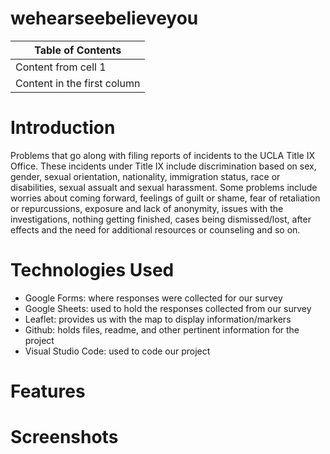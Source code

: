 # wehearseebelieveyou

Table of Contents |
------------ |
Content from cell 1 |
Content in the first column |

# Introduction
Problems that go along with filing reports of incidents to the UCLA Title IX Office. These incidents under Title IX include discrimination based on sex, gender, sexual orientation, nationality, immigration status, race or disabilities, sexual assualt and sexual harassment. Some problems include worries about coming forward, feelings of guilt or shame, fear of retaliation or repurcussions, exposure and lack of anonymity, issues with the investigations, nothing getting finished, cases being dismissed/lost, after effects and the need for additional resources or counseling and so on.
# Technologies Used
* Google Forms: where responses were collected for our survey
* Google Sheets: used to hold the responses collected from our survey
* Leaflet: provides us with the map to display information/markers
* Github: holds files, readme, and other pertinent information for the project
* Visual Studio Code: used to code our project
# Features
# Screenshots



